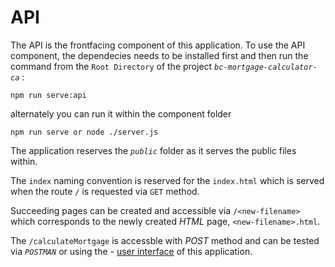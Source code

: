 # API
The API is the frontfacing component of this application. To use the API component, the dependecies needs to be installed first and then run the command from the `Root Directory` of the project *`bc-mortgage-calculator-ca`* :
```
npm run serve:api
```
alternately you can run it within the component folder
```
npm run serve or node ./server.js 
```

The application reserves the *`public`* folder as it serves the public files within.

The `index` naming convention is reserved for the `index.html` which is served when the route `/` is requested via `GET` method.

Succeeding pages can be created and accessible via `/<new-filename>` which corresponds to the newly created *HTML* page, `<new-filename>.html`.

The `/calculateMortgage` is accessble with *POST* method and can be tested via *`POSTMAN`* or using the - [user interface](../README.md#user-interface) of this application.